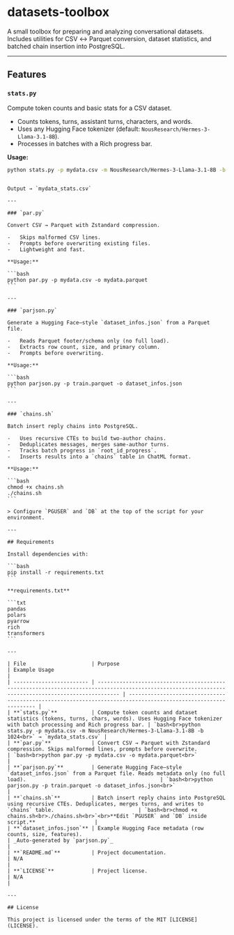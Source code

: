 # datasets-toolbox

A small toolbox for preparing and analyzing conversational datasets. Includes utilities for CSV ↔ Parquet conversion, dataset statistics, and  
batched chain insertion into PostgreSQL.

---

## Features

### `stats.py`

Compute token counts and basic stats for a CSV dataset.

-   Counts tokens, turns, assistant turns, characters, and words.
-   Uses any Hugging Face tokenizer (default: `NousResearch/Hermes-3-Llama-3.1-8B`).
-   Processes in batches with a Rich progress bar.

**Usage:**

```bash
python stats.py -p mydata.csv -m NousResearch/Hermes-3-Llama-3.1-8B -b 1024
```

````

Output → `mydata_stats.csv`

---

### `par.py`

Convert CSV → Parquet with Zstandard compression.

-   Skips malformed CSV lines.
-   Prompts before overwriting existing files.
-   Lightweight and fast.

**Usage:**

```bash
python par.py -p mydata.csv -o mydata.parquet
```

---

### `parjson.py`

Generate a Hugging Face–style `dataset_infos.json` from a Parquet file.

-   Reads Parquet footer/schema only (no full load).
-   Extracts row count, size, and primary column.
-   Prompts before overwriting.

**Usage:**

```bash
python parjson.py -p train.parquet -o dataset_infos.json
```

---

### `chains.sh`

Batch insert reply chains into PostgreSQL.

-   Uses recursive CTEs to build two-author chains.
-   Deduplicates messages, merges same-author turns.
-   Tracks batch progress in `root_id_progress`.
-   Inserts results into a `chains` table in ChatML format.

**Usage:**

```bash
chmod +x chains.sh
./chains.sh
```

> Configure `PGUSER` and `DB` at the top of the script for your environment.

---

## Requirements

Install dependencies with:

```bash
pip install -r requirements.txt
```

**requirements.txt**

```txt
pandas
polars
pyarrow
rich
transformers
```

---

| File                     | Purpose                                                                                                                                             | Example Usage                                                                                                  |
| ------------------------ | --------------------------------------------------------------------------------------------------------------------------------------------------- | -------------------------------------------------------------------------------------------------------------- |
| **`stats.py`**           | Compute token counts and dataset statistics (tokens, turns, chars, words). Uses Hugging Face tokenizer with batch processing and Rich progress bar. | `bash<br>python stats.py -p mydata.csv -m NousResearch/Hermes-3-Llama-3.1-8B -b 1024<br>` → `mydata_stats.csv` |
| **`par.py`**             | Convert CSV → Parquet with Zstandard compression. Skips malformed lines, prompts before overwrite.                                                  | `bash<br>python par.py -p mydata.csv -o mydata.parquet<br>`                                                    |
| **`parjson.py`**         | Generate Hugging Face–style `dataset_infos.json` from a Parquet file. Reads metadata only (no full load).                                           | `bash<br>python parjson.py -p train.parquet -o dataset_infos.json<br>`                                         |
| **`chains.sh`**          | Batch insert reply chains into PostgreSQL using recursive CTEs. Deduplicates, merges turns, and writes to `chains` table.                           | `bash<br>chmod +x chains.sh<br>./chains.sh<br>`<br>**Edit `PGUSER` and `DB` inside script.**                   |
| **`dataset_infos.json`** | Example Hugging Face metadata (row counts, size, features).                                                                                         | _Auto-generated by `parjson.py`_                                                                               |
| **`README.md`**          | Project documentation.                                                                                                                              | N/A                                                                                                            |
| **`LICENSE`**            | Project license.                                                                                                                                    | N/A                                                                                                            |

---

## License

This project is licensed under the terms of the MIT [LICENSE](LICENSE).
````
